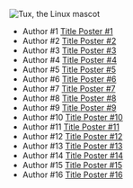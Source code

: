 ![Tux, the Linux mascot](http://phd.dibris.unige.it/csse/images/poster_session_2160x1080.png)

- Author #1 [Title Poster #1](https://github.com/docs-dibris/CSW21/blob/gh-pages/Poster/a0poster.pdf)
- Author #2 [Title Poster #2](https://github.com/docs-dibris/CSW21/blob/gh-pages/Poster/a0poster.pdf)
- Author #3 [Title Poster #3](https://github.com/docs-dibris/CSW21/blob/gh-pages/Poster/a0poster.pdf)
- Author #4 [Title Poster #4](https://github.com/docs-dibris/CSW21/blob/gh-pages/Poster/a0poster.pdf)
- Author #5 [Title Poster #5](https://github.com/docs-dibris/CSW21/blob/gh-pages/Poster/a0poster.pdf)
- Author #6 [Title Poster #6](https://github.com/docs-dibris/CSW21/blob/gh-pages/Poster/a0poster.pdf)
- Author #7 [Title Poster #7](https://github.com/docs-dibris/CSW21/blob/gh-pages/Poster/a0poster.pdf)
- Author #8 [Title Poster #8](https://github.com/docs-dibris/CSW21/blob/gh-pages/Poster/a0poster.pdf)
- Author #9 [Title Poster #9](https://github.com/docs-dibris/CSW21/blob/gh-pages/Poster/a0poster.pdf)
- Author #10 [Title Poster #10](https://github.com/docs-dibris/CSW21/blob/gh-pages/Poster/a0poster.pdf)
- Author #11 [Title Poster #11](https://github.com/docs-dibris/CSW21/blob/gh-pages/Poster/a0poster.pdf)
- Author #12 [Title Poster #12](https://github.com/docs-dibris/CSW21/blob/gh-pages/Poster/a0poster.pdf)
- Author #13 [Title Poster #13](https://github.com/docs-dibris/CSW21/blob/gh-pages/Poster/a0poster.pdf)
- Author #14 [Title Poster #14](https://github.com/docs-dibris/CSW21/blob/gh-pages/Poster/a0poster.pdf)
- Author #15 [Title Poster #15](https://github.com/docs-dibris/CSW21/blob/gh-pages/Poster/a0poster.pdf)
- Author #16 [Title Poster #16](https://github.com/docs-dibris/CSW21/blob/gh-pages/Poster/a0poster.pdf)
